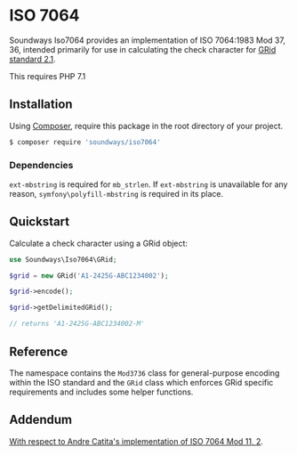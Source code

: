 # ISO 7064

Soundways Iso7064 provides an implementation of ISO 7064:1983 Mod 37, 36, intended primarily for use in calculating the check character for [GRid standard 2.1](https://ifpi.org/downloads/GRid_Standard_v2_1.pdf).

This requires PHP 7.1

## Installation

Using [Composer](https://getcomposer.org), require this package in the root directory of your project.

```bash
$ composer require 'soundways/iso7064'
```

### Dependencies

`ext-mbstring` is required for `mb_strlen`.  If `ext-mbstring` is unavailable for any reason, `symfony\polyfill-mbstring` is required in its place.

## Quickstart

Calculate a check character using a GRid object:

```php
use Soundways\Iso7064\GRid;

$grid = new GRid('A1-2425G-ABC1234002');

$grid->encode();

$grid->getDelimitedGRid();

// returns 'A1-2425G-ABC1234002-M'
```

## Reference

The namespace contains the `Mod3736` class for general-purpose encoding within the ISO standard and the `GRid` class which enforces GRid specific requirements and includes some helper functions.

## Addendum

[With respect to Andre Catita's implementation of ISO 7064 Mod 11, 2](http://andrecatita.com/code-snippets/iso-7064-mod-112-php/).

